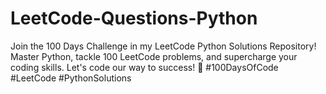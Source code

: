 # LeetCode-Questions-Python
Join the 100 Days Challenge in my LeetCode Python Solutions Repository! Master Python, tackle 100 LeetCode problems, and supercharge your coding skills. Let's code our way to success! 🚀 #100DaysOfCode #LeetCode #PythonSolutions
